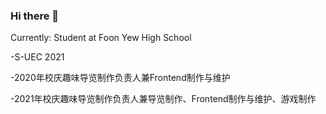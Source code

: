### Hi there 👋
Currently: Student at Foon Yew High School

-S-UEC 2021

-2020年校庆趣味导览制作负责人兼Frontend制作与维护

-2021年校庆趣味导览制作负责人兼导览制作、Frontend制作与维护、游戏制作
<!--
**kkefeng/kkefeng** is a ✨ _special_ ✨ repository because its `README.md` (this file) appears on your GitHub profile.

Here are some ideas to get you started:

- 🔭 I’m currently working on ...
- 🌱 I’m currently learning ...
- 👯 I’m looking to collaborate on ...
- 🤔 I’m looking for help with ...
- 💬 Ask me about ...
- 📫 How to reach me: ...
- 😄 Pronouns: ...
- ⚡ Fun fact: ...
-->
